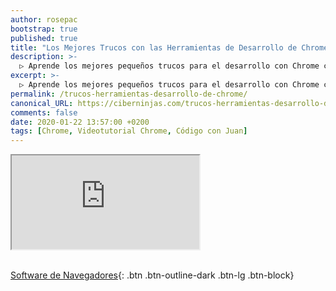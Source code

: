 ```yaml
---
author: rosepac
bootstrap: true
published: true
title: "Los Mejores Trucos con las Herramientas de Desarrollo de Chrome por Código con Juan"
description: >-
  ▷ Aprende los mejores pequeños trucos para el desarrollo con Chrome con sus elementos para desarrolladores
excerpt: >-
  ▷ Aprende los mejores pequeños trucos para el desarrollo con Chrome con sus elementos para desarrolladores
permalink: /trucos-herramientas-desarrollo-de-chrome/
canonical_URL: https://ciberninjas.com/trucos-herramientas-desarrollo-de-chrome/
comments: false
date: 2020-01-22 13:57:00 +0200
tags: [Chrome, Videotutorial Chrome, Código con Juan]
---
```


<div class="embed-responsive embed-responsive-16by9">
  <iframe class="embed-responsive-item" src="https://www.youtube-nocookie.com/embed/BXN8oO4r3Qc" allowfullscreen></iframe>
</div><br/>

[<i class="far fa-window-maximize"></i> Software de Navegadores](/cursos-tecnologia/#navegadores){: .btn .btn-outline-dark .btn-lg .btn-block}
